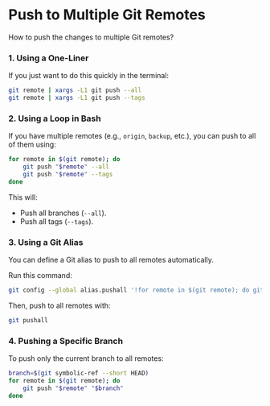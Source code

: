 # Push to Multiple Git Remotes

How to push the changes to multiple Git remotes?

### 1. Using a One-Liner

If you just want to do this quickly in the terminal:

```bash
git remote | xargs -L1 git push --all
git remote | xargs -L1 git push --tags
```

### 2. Using a Loop in Bash

If you have multiple remotes (e.g., `origin`, `backup`, etc.), you can push to all of them using:

```bash
for remote in $(git remote); do
    git push "$remote" --all
    git push "$remote" --tags
done
```

This will:

- Push all branches (`--all`).
- Push all tags (`--tags`).

### 3. Using a Git Alias

You can define a Git alias to push to all remotes automatically.

Run this command:

```bash
git config --global alias.pushall '!for remote in $(git remote); do git push "$remote" --all; git push "$remote" --tags; done'
```

Then, push to all remotes with:

```bash
git pushall
```

### 4. Pushing a Specific Branch

To push only the current branch to all remotes:

```bash
branch=$(git symbolic-ref --short HEAD)
for remote in $(git remote); do
    git push "$remote" "$branch"
done
```
